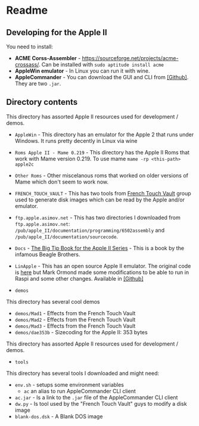 # Readme

## Developing for the Apple II

You need to install:

- **ACME Corss-Assembler** - https://sourceforge.net/projects/acme-crossass/. Can be installed with `sudo aptitude install acme`
- **AppleWin emulator** - In Linux you can run it with wine.
- **AppleCommander** - You can download the GUI and CLI from [[Github]](https://github.com/AppleCommander/AppleCommander). They are two `.jar`.

## Directory contents

This directory has assorted Apple II resources used for development / demos.

- `AppleWin` - This directory has an emulator for the Apple 2 that runs under Windows. It runs pretty decently in Linux via wine
- `Roms Apple II - Mame 0.219` - This directory has the Apple II Roms that work with Mame version 0.219. To use mame
`mame -rp <this-path> apple2c`
- `Other Roms` - Other miscelanous roms that worked on older versions of Mame which don't seem to work now.
- `FRENCH_TOUCH_VAULT` - This has two tools from [French Touch Vault](http://fr3nch.t0uch.free.fr/) group used to generate disk images which can be read by the Apple and/or emulator.
- `ftp.apple.asimov.net` - This has two directories I downloaded from `ftp.apple.asimov.net`: `/pub/apple_II/documentation/programming/6502assembly` and `/pub/apple_II/documentation/sourcecode`.
- `Docs` - [The Big Tip Book for the Apple II Series](docs/Big_Tip_Book_OCR.pdf) - This is a book by the infamous Beagle Brothers.
- `LinApple` - This has an open source Apple II emulator. The original code is [here](http://linapple.sourceforge.net/) but Mark Ormond made some modifications to be able to run in Raspi and some other changes. Available in [[Github]](https://github.com/dabonetn/linapple-pie)

- `demos`

This directory has several cool demos

- `demos/Mad1` - Effects from the French Touch Vault
- `demos/Mad2` - Effects from the French Touch Vault
- `demos/Mad3` - Effects from the French Touch Vault
- `demos/dae353b` - Sizecoding for the Apple II: 353 bytes

This directory has assorted Apple II resources used for development / demos.

- `tools`

This directory has several tools I downloaded and might need:

- `env.sh` - setups some environment variables
   - `ac` an alias to run AppleCommander CLI client
- `ac.jar` - Is a link to the `.jar` file of the AppleCommander CLI client
- `dw.py` - Is tool used by the "French Touch Vault" guys to modify a disk image
- `blank-dos.dsk` - A Blank DOS image
